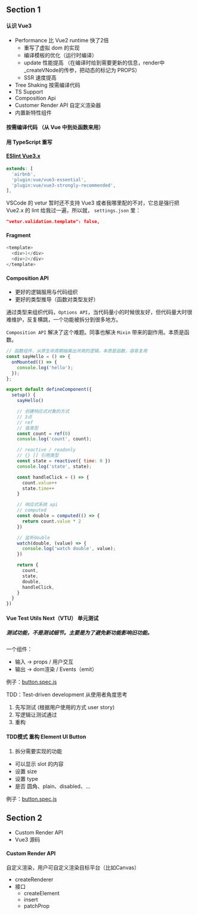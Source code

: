 ## Section 1

#### 认识 Vue3
- Performance 比 Vue2 runtime 快了2倍
  - 重写了虚拟 dom 的实现
  - 编译模板的优化（运行时编译）
  - update 性能提高 （在编译时给到需要更新的信息，render中_createVNode的传参，把动态的标记为 PROPS）
  - SSR 速度提高
- Tree Shaking 按需编译代码
- TS Support
- Composition Api
- Customer Render API 自定义渲染器
- 内置新特性组件

#### 按需编译代码 （从 Vue 中到处函数来用）

#### 用  TypeScript 重写

#### [ESlint Vue3.x](https://eslint.vuejs.org/rules)

```js
extends: [
  'airbnb',
  'plugin:vue/vue3-essential',
  'plugin:vue/vue3-strongly-recommended',
],
```

VSCode 的 vetur 暂时还不支持 Vue3 或者我哪里配的不对，它总是强行把 Vue2.x 的 lint 给我过一遍，所以就，
`settings.json` 里：

```json
"vetur.validation.template": false,
```

#### Fragment
```js
<template>
  <div>1</div>
  <div>2</div>
</template>
```

#### Composition API
- 更好的逻辑服用与代码组织
- 更好的类型推导（函数对类型友好）

通过类型来组织代码，`Options API`，当代码量小的时候很友好，但代码量大时很难维护，反复横跳，一个功能被拆分到很多地方。

`Composition API` 解决了这个难题。同事也解决 `Mixin` 带来的副作用。本质是函数。

```js
// 函数组件，从原生命周期抽离出共用的逻辑，本质是函数，容易复用
const sayHello = () => {
  onMounted(() => {
    console.log('hello');
  });
};

export default defineComponent({
  setup() {
    sayHello()

    // 创建响应式对象的方式
    // 3点
    // ref
    // 值类型
    const count = ref(0)
    console.log('count', count);

    // reactive / readonly
    // {} [] 引用类型
    const state = reactive({ time: 0 })
    console.log('state', state);

    const handleClick = () => {
      count.value++
      state.time++
    }

    // 响应式系统 api
    // computed
    const double = computed(() => {
      return count.value * 2
    })

    // 监听double
    watch(double, (value) => {
      console.log('watch double', value);
    })

    return {
      count,
      state,
      double,
      handleClick,
    }
  }
})
```

#### Vue Test Utils Next（VTU） 单元测试
##### 测试功能，不是测试细节。主要是为了避免新功能影响旧功能。
一个组件：
- 输入 -> props / 用户交互
- 输出 -> dom渲染 / Events（emit）

例子：[button.spec.js](https://github.com/ykzhukian/notebook/blob/master/playground/Vue3.0/__tests__/button.spec.js)

TDD：Test-driven development 从使用者角度思考
1. 先写测试 (根据用户使用的方式 user story)
2. 写逻辑让测试通过
3. 重构

#### TDD模式 重构 Element UI Button
1. 拆分需要实现的功能
- 可以显示 slot 的内容
- 设置 size
- 设置 type
- 是否 圆角、plain、disabled、...

例子：[button.spec.js](https://github.com/ykzhukian/notebook/blob/master/playground/Vue3.0/__tests__/button.spec.js)

## Section 2

- Custom Render API
- Vue3 源码

#### Custom Render API
自定义渲染，用户可自定义渲染目标平台（比如Canvas）

- createRenderer
- 接口
  - createElement
  - insert
  - patchProp
